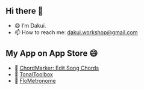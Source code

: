 ## Hi there 👋

- 😄 I’m Dakui.
- 📫 How to reach me: dakui.workshop@gmail.com

## My App on App Store 😄 
- 📱 [ChordMarker: Edit Song Chords](https://apps.apple.com/us/app/chordmarker-edit-song-chords/id6739028965)
- 📱 [TonalToolbox](https://apps.apple.com/us/app/tonaltoolbox/id6742310956)
- 📱 [FloMetronome](https://apps.apple.com/us/app/flometronome/id6744313760)
<!--
**Dakui-Workshop/Dakui-Workshop** is a ✨ _special_ ✨ repository because its `README.md` (this file) appears on your GitHub profile.

Here are some ideas to get you started:

- 🔭 I’m currently working on ...
- 🌱 I’m currently learning ...
- 👯 I’m looking to collaborate on ...
- 🤔 I’m looking for help with ...
- 💬 Ask me about ...
- 📫 How to reach me: ...
- 😄 Pronouns: ...
- ⚡ Fun fact: ...
-->

